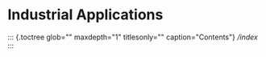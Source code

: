 Industrial Applications
=======================

::: {.toctree glob="" maxdepth="1" titlesonly="" caption="Contents"}
*/index*
:::
